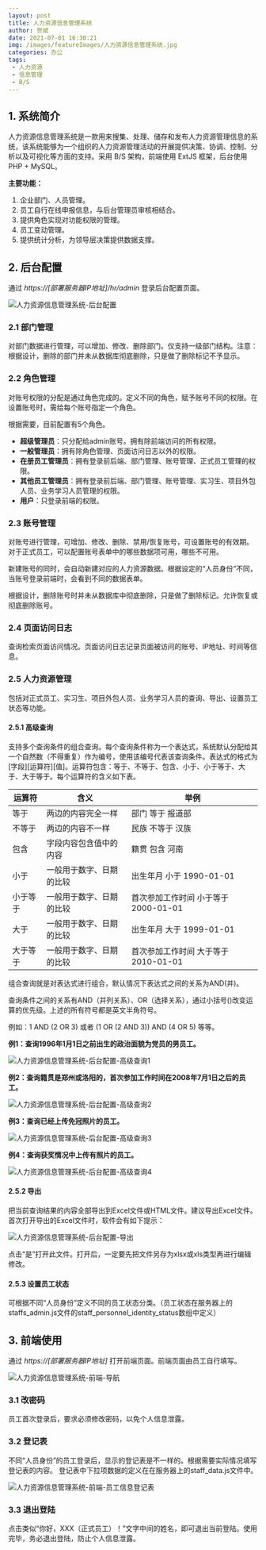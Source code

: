 ```yaml
---
layout: post
title: 人力资源信息管理系统
author: 贺斌
date: 2021-07-01 16:30:21
img: /images/featureImages/人力资源信息管理系统.jpg
categories: 办公
tags:
 - 人力资源
 - 信息管理
 - B/S
---
```


## 1. 系统简介

人力资源信息管理系统是一款用来搜集、处理、储存和发布人力资源管理信息的系统，该系统能够为一个组织的人力资源管理活动的开展提供决策、协调、控制、分析以及可视化等方面的支持。采用 B/S 架构，前端使用 ExtJS 框架，后台使用 PHP + MySQL。

**主要功能：**

1. 企业部门、人员管理。
2. 员工自行在线申报信息，与后台管理员审核相结合。
3. 提供角色实现对功能权限的管理。
4. 员工变动管理。
5. 提供统计分析，为领导层决策提供数据支撑。 


## 2. 后台配置

通过 *https://[部署服务器IP地址]/hr/admin* 登录后台配置页面。

<img src="/images/人力资源信息管理系统-后台配置.png" alt="人力资源信息管理系统-后台配置" />

### 2.1 部门管理
对部门数据进行管理，可以增加、修改、删除部门。仅支持一级部门结构。注意：根据设计，删除的部门并未从数据库彻底删除，只是做了删除标记不予显示。

### 2.2 角色管理
对账号权限的分配是通过角色完成的。定义不同的角色，赋予账号不同的权限。在设置账号时，需给每个账号指定一个角色。

根据需要，目前配置有5个角色。
- **超级管理员**：只分配给admin账号。拥有除前端访问的所有权限。
- **一般管理员**：拥有除角色管理、页面访问日志以外的权限。
- **在册员工管理员**：拥有登录前后端、部门管理、账号管理、正式员工管理的权限。
- **其他员工管理员**：拥有登录前后端、部门管理、账号管理、实习生、项目外包人员、业务学习人员管理的权限。
- **用户**：只登录前端的权限。

### 2.3 账号管理
对账号进行管理，可增加、修改、删除、禁用/恢复账号，可设置账号的有效期。对于正式员工，可以配置账号表单中的哪些数据项可用，哪些不可用。

新建账号的同时，会自动新建对应的人力资源数据。根据设定的“人员身份”不同，当账号登录前端时，会看到不同的数据表单。

根据设计，删除账号时并未从数据库中彻底删除，只是做了删除标记。允许恢复或彻底删除账号。

### 2.4 页面访问日志
查询检索页面访问情况。页面访问日志记录页面被访问的账号、IP地址、时间等信息。

### 2.5 人力资源管理
包括对正式员工、实习生、项目外包人员、业务学习人员的查询、导出、设置员工状态等功能。

#### 2.5.1 高级查询
支持多个查询条件的组合查询。每个查询条件称为一个表达式，系统默认分配给其一个自然数（不得重复）作为编号，使用该编号代表该查询条件。表达式的格式为 [字段][运算符][值]。运算符包含：等于、不等于、包含、小于、小于等于、大于、大于等于。每个运算符的含义如下表。

| 运算符 | 含义 | 举例 |
| ------ | ------ | ------ |
| 等于 | 两边的内容完全一样 | 部门 等于 报道部 |
| 不等于 | 两边的内容不一样 | 民族 不等于 汉族 |
| 包含 | 字段内容包含值中的内容 | 籍贯 包含 河南 |
| 小于 | 一般用于数字、日期的比较 | 出生年月 小于 1990-01-01 |
| 小于等于 | 一般用于数字、日期的比较 | 首次参加工作时间 小于等于 2000-01-01 |
| 大于 | 一般用于数字、日期的比较 | 出生年月 大于 1999-01-01 |
| 大于等于 | 一般用于数字、日期的比较 | 首次参加工作时间 大于等于 2010-01-01 |

组合查询就是对表达式进行组合，默认情况下表达式之间的关系为AND(并)。

查询条件之间的关系有AND（并列关系）、OR（选择关系），通过小括号()改变运算的优先级。上述的所有符号都是英文半角符号。

例如：1 AND (2 OR 3) 或者 (1 OR (2 AND 3)) AND (4 OR 5) 等等。

**例1：查询1996年1月1日之前出生的政治面貌为党员的男员工。**

<img src="/images/人力资源信息管理系统-后台配置-高级查询1.png" alt="人力资源信息管理系统-后台配置-高级查询1" />

**例2：查询籍贯是郑州或洛阳的，首次参加工作时间在2008年7月1日之后的员工。**

<img src="/images/人力资源信息管理系统-后台配置-高级查询2.png" alt="人力资源信息管理系统-后台配置-高级查询2" />

**例3：查询已经上传免冠照片的员工。**

<img src="/images/人力资源信息管理系统-后台配置-高级查询3.png" alt="人力资源信息管理系统-后台配置-高级查询3" />

**例4：查询获奖情况中上传有照片的员工。**

<img src="/images/人力资源信息管理系统-后台配置-高级查询4.png" alt="人力资源信息管理系统-后台配置-高级查询4" />

#### 2.5.2 导出
把当前查询结果的内容全部导出到Excel文件或HTML文件。建议导出Excel文件。首次打开导出的Excel文件时，软件会有如下提示：

<img src="/images/人力资源信息管理系统-后台配置-导出.png" alt="人力资源信息管理系统-后台配置-导出" />

点击“是”打开此文件。打开后，一定要先把文件另存为xlsx或xls类型再进行编辑修改。

#### 2.5.3 设置员工状态
可根据不同“人员身份”定义不同的员工状态分类。（员工状态在服务器上的staffs_admin.js文件的staff_personnel_identity_status数组中定义）


## 3. 前端使用

通过 *https://[部署服务器IP地址]* 打开前端页面。前端页面由员工自行填写。

<img src="/images/人力资源信息管理系统-前端-导航.png" alt="人力资源信息管理系统-前端-导航" />

### 3.1 改密码
员工首次登录后，要求必须修改密码，以免个人信息泄露。

### 3.2 登记表
不同“人员身份”的员工登录后，显示的登记表是不一样的。根据需要实际情况填写登记表的内容。
登记表中下拉项数据的定义在在服务器上的staff_data.js文件中。

<img src="/images/人力资源信息管理系统-前端-员工信息登记表.png" alt="人力资源信息管理系统-前端-员工信息登记表" />

### 3.3 退出登陆
点击类似“你好，XXX（正式员工）！”文字中间的姓名，即可退出当前登陆。使用完毕，务必退出登陆，防止个人信息泄露。
